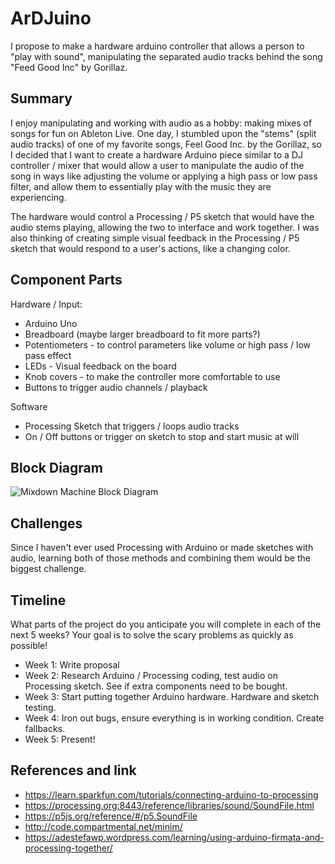 # ArDJuino

I propose to make a hardware arduino controller that allows a person to "play with sound", manipulating the separated audio tracks behind the song "Feed Good Inc" by Gorillaz.

## Summary

I enjoy manipulating and working with audio as a hobby: making mixes of songs for fun on Ableton Live. 
One day, I stumbled upon the "stems" (split audio tracks) of one of my favorite songs, Feel Good Inc. by the Gorillaz,
so I decided that I want to create a hardware Arduino piece similar to a DJ controller / mixer that would allow a user 
to manipulate the audio of the song in ways like adjusting the volume or applying a high pass or low pass filter, 
and allow them to essentially play with the music they are experiencing.

The hardware would control a Processing / P5 sketch that would have the audio stems playing, allowing the two to interface and work together.
I was also thinking of creating simple visual feedback in the Processing / P5 sketch that would respond to a user's actions,
like a changing color.


## Component Parts

Hardware / Input:

- Arduino Uno
- Breadboard (maybe larger breadboard to fit more parts?)
- Potentiometers - to control parameters like volume or high pass / low pass effect
- LEDs - Visual feedback on the board
- Knob covers - to make the controller more comfortable to use
- Buttons to trigger audio channels / playback

Software

- Processing Sketch that triggers / loops audio tracks
- On / Off buttons or trigger on sketch to stop and start music at will

## Block Diagram

![Mixdown Machine Block Diagram](https://raw.githubusercontent.com/agnimurthy/Programming-and-Electronics-Spring-2017-Homework/master/Final%20Project%20-%20ArDJuino/Input%20Processing%20Output%20-%20Programming%20%26%20Electronics.jpg)

## Challenges

Since I haven't ever used Processing with Arduino or made sketches with audio, learning both of those methods and combining them would be the biggest challenge.

## Timeline

What parts of the project do you anticipate you will complete in each of the next 5 weeks? Your goal is to solve the scary problems as quickly as possible! 

- Week 1: Write proposal
- Week 2: Research Arduino / Processing coding, test audio on Processing sketch. See if extra components need to be bought. 
- Week 3: Start putting together Arduino hardware. Hardware and sketch testing. 
- Week 4: Iron out bugs, ensure everything is in working condition. Create fallbacks.
- Week 5: Present!

## References and link

- https://learn.sparkfun.com/tutorials/connecting-arduino-to-processing
- https://processing.org:8443/reference/libraries/sound/SoundFile.html
- https://p5js.org/reference/#/p5.SoundFile
- http://code.compartmental.net/minim/
- https://adestefawp.wordpress.com/learning/using-arduino-firmata-and-processing-together/
